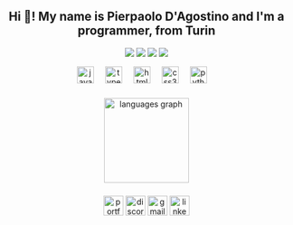 <h2 align="center">Hi 👋! My name is Pierpaolo D'Agostino 
and I'm a programmer, from Turin</h2>

<p align="center">
  <img src="https://img.shields.io/badge/JavaScript-Skilled-yellow?logo=javascript" />
  <img src="https://img.shields.io/badge/Java-Skilled-orange?logo=openjdk" />
  <img src="https://img.shields.io/badge/CSS-Skilled-blue?logo=css3" />
  <img src="https://img.shields.io/badge/HTML-Skilled-red?logo=html5" />
</p>


<div align="center">
  <img src="https://cdn.jsdelivr.net/gh/devicons/devicon/icons/javascript/javascript-original.svg" height="30" alt="javascript logo"  />
  <img width="12" />
  <img src="https://cdn.jsdelivr.net/gh/devicons/devicon/icons/typescript/typescript-original.svg" height="30" alt="typescript logo"  />
  <img width="12" />
  <img src="https://cdn.jsdelivr.net/gh/devicons/devicon/icons/html5/html5-original.svg" height="30" alt="html5 logo"  />
  <img width="12" />
  <img src="https://cdn.jsdelivr.net/gh/devicons/devicon/icons/css3/css3-original.svg" height="30" alt="css3 logo"  />
  <img width="12" />
  <img src="https://cdn.jsdelivr.net/gh/devicons/devicon/icons/python/python-original.svg" height="30" alt="python logo"  />
  <img width="12" />
</div>


###
<div align="center">
  <img src="https://github-readme-stats.vercel.app/api/top-langs?username=Nika96dev&locale=en&hide_title=false&layout=compact&card_width=320&langs_count=5&theme=aura_dark&hide_border=false&order=2" height="150" alt="languages graph"  />
</div>

###

###



###

<div align="center">
  <img src="https://img.shields.io/static/v1?message=Portfolio&logo=github&label=&color=FFD700&logoColor=white&labelColor=&style=for-the-badge" height="35" alt="portfolio logo"  />
  <img src="https://img.shields.io/static/v1?message=Discord&logo=discord&label=&color=7289DA&logoColor=white&labelColor=&style=for-the-badge" height="35" alt="discord logo"  />
  <img src="https://img.shields.io/static/v1?message=Gmail&logo=gmail&label=&color=D14836&logoColor=white&labelColor=&style=for-the-badge" height="35" alt="gmail logo"  />
  <img src="https://img.shields.io/static/v1?message=LinkedIn&logo=linkedin&label=&color=0077B5&logoColor=white&labelColor=&style=for-the-badge" height="35" alt="linkedin logo"  />
</div>

###

<br clear="both">

###

###
